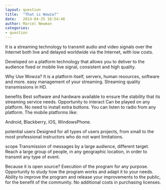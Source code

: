 ```yaml
---
layout: question
title:  "That is Wowza?"
date:   2014-04-25 16:54:46
author: Marcel Newman
categories:
- question
---
```

It is a streaming technology to transmit audio and video signals over the Internet both live and delayed worldwide via the Internet, with low costs.

Developed on a platform technology that allows you to deliver to the audience fixed or mobile live signal, consistent and high quality.
 
Why Use Wowza?
It is a platform itself, servers, human resources, software and more.
easy management of your streaming.
Streaming quality transmissions in HD.

benefits
Best software and hardware available to ensure the stability that its streaming service needs.
Opportunity to interact
Can be played on any platform. No need to install extra buttons. You can listen to radio from any platform. The mobile platforms like:

Android, Blackberry, iOS, WindowsPhone.


potential users
Designed for all types of users projects, from small to the most professional instructors who do not want limitations.

scope
Transmission of messages by a large audience, different target.
Reach a large group of people, in any geographic location, in order to transmit any type of event.

Because it is open source?
Execution of the program for any purpose.
Opportunity to study how the program works and adapt it to your needs.
Ability to improve the program and release your improvements to the public, for the benefit of the community.
No additional costs in purchasing licenses.
